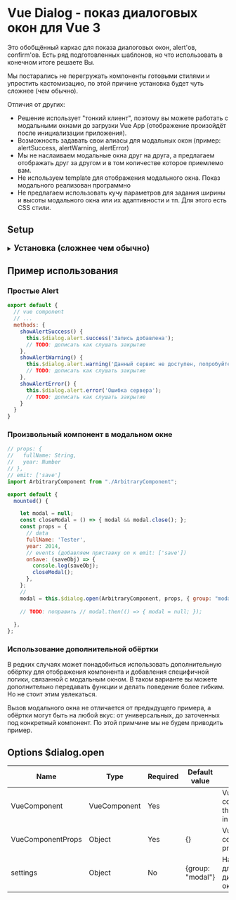 
# Vue Dialog - показ диалоговых окон для Vue 3
Это обобщённый каркас для показа диалоговых окон, alert'ов, confirm'ов.
Есть ряд подготовленных шаблонов, но что использовать в конечном итоге решаете Вы.

Мы постарались не перегружать компоненты готовыми стилями и упростить кастомизацию,
по этой причине установка будет чуть сложнее (чем обычно).

Отличия от других:
- Решение использует "тонкий клиент", 
  поэтому вы можете работать с модальными окнами
  до загрузки Vue App 
  (отображение произойдёт после инициализации приложения).
- Возможность задавать свои алиасы для модальных окон 
  (пример: alertSuccess, alertWarning, alertError)
- Мы не наслаиваем модальные окна друг на друга, 
  а предлагаем отображать друг за другом и 
  в том количестве которое приемлемо вам.
- Не используем template для отображения модального окна. Показ модального реализован программно
- Не предлагаем использовать кучу параметров
  для задания ширины и высоты модального окна или
  их адаптивности и тп. Для этого есть CSS стили.
  

## Setup

<details>
<summary><b style="font-size: 1.3em;">Установка (сложнее чем обычно)</b></summary>

### Шаг 1
```bash
yarn add vue-dlg
# Or using npm
npm install vue-dlg --save
```

### Шаг 2
- Создайте папку в удобном месте для файлов настроек плагина. Предположим, "./plugin/vue-dlg". 
- Cкопируйте содержимое папки ./example/plugin-install из репозитория в "./plugin/vue-dlg".

В данной папке находится пример того, как можно настраивать данный плагин.
Вы можете менять данные настройки под себя.
Прочитать про настройки можно в doc/readme-plugin-install.md


### Шаг 3
Add dependencies to your `main.js`:
<details>
<summary><b style="font-size: 1.3em;">main.js</b></summary>

```js
import { createApp } from 'vue';
// [ADD]
import vueDlgPluginProxy from './plugin/vue-dlg'
// ...

let app = createApp(App)
// [ADD]
app.use(vueDlgPluginProxy);
// ...
app.use(router);
app.mount('#app');

```

</details>


### Шаг 4
Add the global component to your `App.vue`:

<details>
<summary><b style="font-size: 1.3em;">App.vue</b></summary>

```vue
<template>
  <VueDlgCore />
  <!-- -->
  <router-view />
</template>

<script>
import DialogCore from "vue-dlg/src/VueDlgCore";

export default {
  component: {
    VueDlgCore,
    // ...
  }
  // ...
}
</script>
```

</details>



</details>



## Пример использования

### Простые Alert
```js
export default {
  // vue component
  // ...
  methods: {
    showAlertSuccess() {
      this.$dialog.alert.success('Запись добавлена');
      // TODO: дописать как слушать закрытие
    },
    showAlertWarning() {
      this.$dialog.alert.warning('Данный сервис не доступен, попробуйте через 5 минут');
      // TODO: дописать как слушать закрытие
    },
    showAlertError() {
      this.$dialog.alert.error('Ошибка сервера');
      // TODO: дописать как слушать закрытие
    }
  }
}
```

### Произвольный компонент в модальном окне
```js
// props: {
//   fullName: String,
//   year: Number
// },
// emit: ['save']
import ArbitraryComponent from "./ArbitraryComponent";

export default {
  mounted() {

    let modal = null;
    const closeModal = () => { modal && modal.close(); };
    const props = {
      // data
      fullName: 'Tester',
      year: 2014,
      // events (добавляем приставку on к emit: ['save'])
      onSave: (saveObj) => {
        console.log(saveObj);
        closeModal();
      },
    };
    //
    modal = this.$dialog.open(ArbitraryComponent, props, { group: "modal", theme: "community", close: true });
    
    // TODO: поправить // modal.then(() => { modal = null; });
    
  },
};
```

### Использование дополнительной обёртки
В редких случаях может понадобиться использовать дополнительную обёртку для отображения компонента 
и добавления специфичной логики, связанной с модальным окном.
В таком варианте вы можете дополнительно передавать функции и делать поведение более гибким.
Но не стоит этим увлекаться.

Вызов модального окна не отличается от предыдущего примера,
а обёртки могут быть на любой вкус: от универсальных, до заточенных под конкретный компонент.
По этой примчине мы не будем приводить пример.

## Options $dialog.open

| Name              | Type               | Required | Default value   | Info                                  |
| ----------------- | ------------------ | -------- | --------------- | ------------------------------------- |
| VueComponent      | VueComponent       | Yes      |                 | Vue component that opens in a modal   |
| VueComponentProps | Object             | Yes      | {}              | Vue component props data              |
| settings          | Object             | No       | {group: "modal"}| Настройки для диалоговых окон         |



